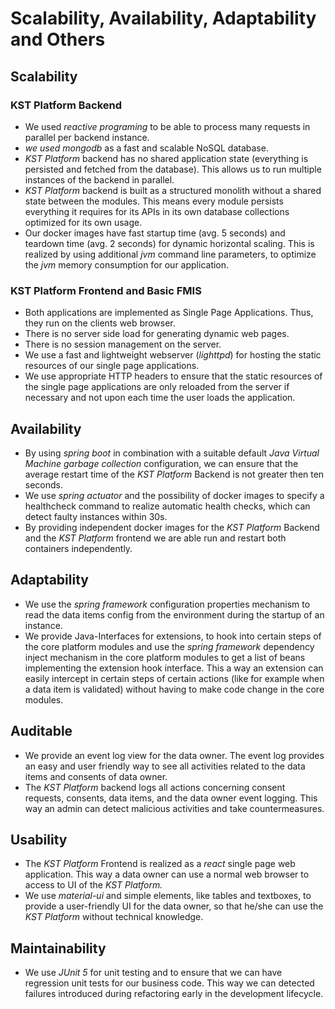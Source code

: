 # Scalability, Availability, Adaptability and Others

## Scalability

### KST Platform Backend

- We used  _reactive programing_  to be able to process many requests in parallel per backend instance.
- _we used mongodb_ as a fast and scalable NoSQL database.
- _KST Platform_  backend has no shared application state (everything is persisted and fetched from the database). This allows us to run multiple instances of the backend in parallel.
- _KST Platform_  backend is built as a structured monolith without a shared state between the modules. This means every module persists everything it requires for its APIs in its own database collections optimized for its own usage.
- Our docker images have fast startup time (avg. 5 seconds) and teardown time (avg. 2 seconds) for dynamic horizontal scaling. This is realized by using additional  _jvm_ command line parameters, to optimize the  _jvm_ memory consumption for our application.

### KST Platform Frontend and Basic FMIS  

- Both applications are implemented as Single Page Applications. Thus, they run on the clients web browser.
- There is no server side load for generating dynamic web pages.
- There is no session management on the server.
- We use a fast and lightweight webserver (_lighttpd_) for hosting the static resources of our single page applications.
- We use appropriate HTTP headers to ensure that the static resources of the single page applications are only reloaded from the server if necessary and not upon each time the user loads the application.

## Availability

- By using  _spring boot_  in combination with a suitable default  _Java Virtual Machine garbage collection_  configuration, we can ensure that the average restart time of the  _KST Platform_  Backend is not greater then ten seconds.
- We use  _spring actuator_  and the possibility of docker images to specify a healthcheck command to realize automatic health checks, which can detect faulty instances within 30s.
- By providing independent docker images for the  _KST Platform_  Backend and the  _KST Platform_  frontend we are able run and restart both containers independently.

## Adaptability

- We use the  _spring_  _framework_ configuration properties mechanism to read the data items config from the environment during the startup of an instance.
- We provide Java-Interfaces for extensions, to hook into certain steps of the core platform modules and use the  _spring framework_  dependency inject mechanism in the core platform modules to get a list of beans implementing the extension hook interface. This a way an extension can easily intercept in certain steps of certain actions (like for example when a data item is validated) without having to make code change in the core modules.

## Auditable

- We provide an event log view for the data owner. The event log provides an easy and user friendly way to see all activities related to the data items and consents of data owner.
- The  _KST Platform_  backend logs all actions concerning consent requests, consents, data items, and the data owner event logging. This way an admin can detect malicious activities and take countermeasures.

## Usability

- The  _KST Platform_ Frontend is realized as a  _react_ single page web application. This way a data owner can use a normal web browser to access to UI of the  _KST Platform._
- We use  _material-ui_ and simple elements, like tables and textboxes, to provide a user-friendly UI for the data owner, so that he/she can use the  _KST Platform_  without technical knowledge.

## Maintainability

- We use  _JUnit 5_ for unit testing and to ensure that we can have regression unit tests for our business code. This way we can detected failures introduced during refactoring early in the development lifecycle.
